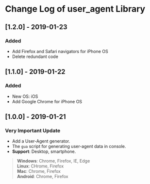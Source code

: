 # Change Log of user_agent Library

## [1.2.0] - 2019-01-23
### Added
- Add Firefox and Safari navigators for iPhone OS
- Delete redundant code

## [1.1.0] - 2019-01-22
### Added
- New OS: iOS
- Add Google Chrome for iPhone OS

## [1.0.0] - 2019-01-21
### Very Important Update
- Add a User-Agent generator.
- The `gua` script for generating user-agent data in console.
- **Support**: Desktop, smartphone.
> **Windows**: Chrome, Firefox, IE, Edge  
> **Linux**: CHrome, Firefox  
> **Mac**: Chrome, Firefox  
> **Android**: Chrome, Firefox
